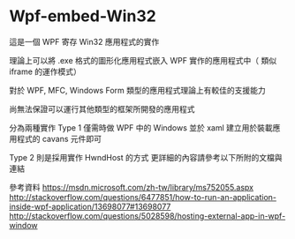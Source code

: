 # Wpf-embed-Win32
這是一個 WPF 寄存 Win32 應用程式的實作

理論上可以將 .exe 格式的圖形化應用程式嵌入 WPF 實作的應用程式中（ 類似 iframe 的運作模式）

對於 WPF, MFC, Windows Form 類型的應用程式理論上有較佳的支援能力

尚無法保證可以運行其他類型的框架所開發的應用程式

分為兩種實作
Type 1 僅需時做 WPF 中的 Windows 並於 xaml 建立用於裝載應用程式的 cavans 元件即可

Type 2 則是採用實作 HwndHost 的方式
更詳細的內容請參考以下所附的文檔與連結

參考資料
https://msdn.microsoft.com/zh-tw/library/ms752055.aspx
http://stackoverflow.com/questions/6477851/how-to-run-an-application-inside-wpf-application/13698077#13698077
http://stackoverflow.com/questions/5028598/hosting-external-app-in-wpf-window
